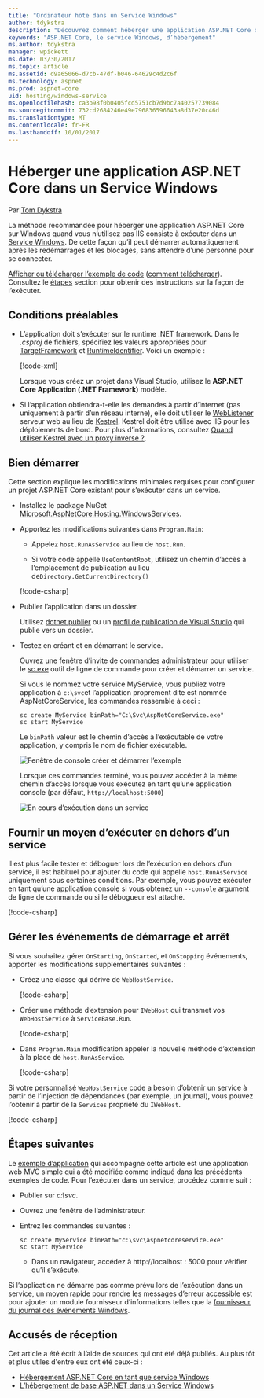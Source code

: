 ```yaml
---
title: "Ordinateur hôte dans un Service Windows"
author: tdykstra
description: "Découvrez comment héberger une application ASP.NET Core dans un Service Windows."
keywords: "ASP.NET Core, le service Windows, d’hébergement"
ms.author: tdykstra
manager: wpickett
ms.date: 03/30/2017
ms.topic: article
ms.assetid: d9a65066-d7cb-47df-b046-64629c4d2c6f
ms.technology: aspnet
ms.prod: aspnet-core
uid: hosting/windows-service
ms.openlocfilehash: ca3b98f0b0405fcd5751cb7d9bc7a40257739084
ms.sourcegitcommit: 732cd2684246e49e796836596643a8d37e20c46d
ms.translationtype: MT
ms.contentlocale: fr-FR
ms.lasthandoff: 10/01/2017
---
```

# <a name="host-an-aspnet-core-app-in-a-windows-service"></a>Héberger une application ASP.NET Core dans un Service Windows

Par [Tom Dykstra](https://github.com/tdykstra)

La méthode recommandée pour héberger une application ASP.NET Core sur Windows quand vous n’utilisez pas IIS consiste à exécuter dans un [Service Windows](https://docs.microsoft.com/dotnet/framework/windows-services/introduction-to-windows-service-applications). De cette façon qu’il peut démarrer automatiquement après les redémarrages et les blocages, sans attendre d’une personne pour se connecter.

[Afficher ou télécharger l’exemple de code](https://github.com/aspnet/Docs/tree/master/aspnetcore/hosting/windows-service/sample) ([comment télécharger](xref:tutorials/index#how-to-download-a-sample)). Consultez le [étapes](#next-steps) section pour obtenir des instructions sur la façon de l’exécuter.

## <a name="prerequisites"></a>Conditions préalables

* L’application doit s’exécuter sur le runtime .NET framework.  Dans le *.csproj* de fichiers, spécifiez les valeurs appropriées pour [TargetFramework](https://docs.microsoft.com/nuget/schema/target-frameworks) et [RuntimeIdentifier](https://docs.microsoft.com/dotnet/articles/core/rid-catalog). Voici un exemple :

  [!code-xml[](windows-service/sample/AspNetCoreService.csproj?range=3-6)]

  Lorsque vous créez un projet dans Visual Studio, utilisez le **ASP.NET Core Application (.NET Framework)** modèle.

* Si l’application obtiendra-t-elle les demandes à partir d’internet (pas uniquement à partir d’un réseau interne), elle doit utiliser le [WebListener](xref:fundamentals/servers/weblistener) serveur web au lieu de [Kestrel](xref:fundamentals/servers/kestrel).  Kestrel doit être utilisé avec IIS pour les déploiements de bord.  Pour plus d’informations, consultez [Quand utiliser Kestrel avec un proxy inverse ?](xref:fundamentals/servers/kestrel#when-to-use-kestrel-with-a-reverse-proxy).

## <a name="getting-started"></a>Bien démarrer

Cette section explique les modifications minimales requises pour configurer un projet ASP.NET Core existant pour s’exécuter dans un service.

* Installez le package NuGet [Microsoft.AspNetCore.Hosting.WindowsServices](https://www.nuget.org/packages/Microsoft.AspNetCore.Hosting.WindowsServices/).

* Apportez les modifications suivantes dans `Program.Main`:
  
  * Appelez `host.RunAsService` au lieu de `host.Run`.
  
  * Si votre code appelle `UseContentRoot`, utilisez un chemin d’accès à l’emplacement de publication au lieu de`Directory.GetCurrentDirectory()` 
  
  [!code-csharp[](windows-service/sample/Program.cs?name=ServiceOnly&highlight=3-4,8,14)]

* Publier l’application dans un dossier.

  Utilisez [dotnet publier](https://docs.microsoft.com/dotnet/articles/core/tools/dotnet-publish) ou un [profil de publication de Visual Studio](xref:publishing/web-publishing-vs) qui publie vers un dossier.

* Testez en créant et en démarrant le service.

  Ouvrez une fenêtre d’invite de commandes administrateur pour utiliser le [sc.exe](https://technet.microsoft.com/library/bb490995) outil de ligne de commande pour créer et démarrer un service.  
  
  Si vous le nommez votre service MyService, vous publiez votre application à `c:\svc`et l’application proprement dite est nommée AspNetCoreService, les commandes ressemble à ceci :

  ```console
  sc create MyService binPath="C:\Svc\AspNetCoreService.exe"
  sc start MyService
  ```
  Le `binPath` valeur est le chemin d’accès à l’exécutable de votre application, y compris le nom de fichier exécutable.

  ![Fenêtre de console créer et démarrer l’exemple](windows-service/_static/create-start.png)

  Lorsque ces commandes terminé, vous pouvez accéder à la même chemin d’accès lorsque vous exécutez en tant qu’une application console (par défaut, `http://localhost:5000`)

  ![En cours d’exécution dans un service](windows-service/_static/running-in-service.png)


## <a name="provide-a-way-to-run-outside-of-a-service"></a>Fournir un moyen d’exécuter en dehors d’un service

Il est plus facile tester et déboguer lors de l’exécution en dehors d’un service, il est habituel pour ajouter du code qui appelle `host.RunAsService` uniquement sous certaines conditions.  Par exemple, vous pouvez exécuter en tant qu’une application console si vous obtenez un `--console` argument de ligne de commande ou si le débogueur est attaché.

[!code-csharp[](windows-service/sample/Program.cs?name=ServiceOrConsole)]

## <a name="handle-stopping-and-starting-events"></a>Gérer les événements de démarrage et arrêt

Si vous souhaitez gérer `OnStarting`, `OnStarted`, et `OnStopping` événements, apporter les modifications supplémentaires suivantes :

* Créez une classe qui dérive de `WebHostService`.

  [!code-csharp[](windows-service/sample/CustomWebHostService.cs?name=NoLogging)]

* Créer une méthode d’extension pour `IWebHost` qui transmet vos `WebHostService` à `ServiceBase.Run`.

  [!code-csharp[](windows-service/sample/WebHostServiceExtensions.cs?name=ExtensionsClass)]

* Dans `Program.Main` modification appeler la nouvelle méthode d’extension à la place de `host.RunAsService`.

  [!code-csharp[](windows-service/sample/Program.cs?name=HandleStopStart&highlight=26)]

Si votre personnalisé `WebHostService` code a besoin d’obtenir un service à partir de l’injection de dépendances (par exemple, un journal), vous pouvez l’obtenir à partir de la `Services` propriété du `IWebHost`.

[!code-csharp[](windows-service/sample/CustomWebHostService.cs?name=Logging&highlight=7)]

## <a name="next-steps"></a>Étapes suivantes

Le [exemple d’application](https://github.com/aspnet/Docs/tree/master/aspnetcore/hosting/windows-service/sample) qui accompagne cette article est une application web MVC simple qui a été modifiée comme indiqué dans les précédents exemples de code.  Pour l’exécuter dans un service, procédez comme suit :

* Publier sur *c:\svc*.

* Ouvrez une fenêtre de l’administrateur.

* Entrez les commandes suivantes :

  ```console
  sc create MyService binPath="c:\svc\aspnetcoreservice.exe"
  sc start MyService
  ```

  * Dans un navigateur, accédez à http://localhost : 5000 pour vérifier qu’il s’exécute.

Si l’application ne démarre pas comme prévu lors de l’exécution dans un service, un moyen rapide pour rendre les messages d’erreur accessible est pour ajouter un module fournisseur d’informations telles que la [fournisseur du journal des événements Windows](xref:fundamentals/logging#eventlog).

## <a name="acknowledgments"></a>Accusés de réception

Cet article a été écrit à l’aide de sources qui ont été déjà publiés. Au plus tôt et plus utiles d'entre eux ont été ceux-ci :

* [Hébergement ASP.NET Core en tant que service Windows](https://stackoverflow.com/questions/37346383/hosting-asp-net-core-as-windows-service/37464074)
* [L’hébergement de base ASP.NET dans un Service Windows](https://dotnetthoughts.net/how-to-host-your-aspnet-core-in-a-windows-service/)
